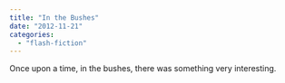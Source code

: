 ```yaml
---
title: "In the Bushes"
date: "2012-11-21"
categories: 
  - "flash-fiction"
---
```


Once upon a time, in the bushes, there was something very interesting.
